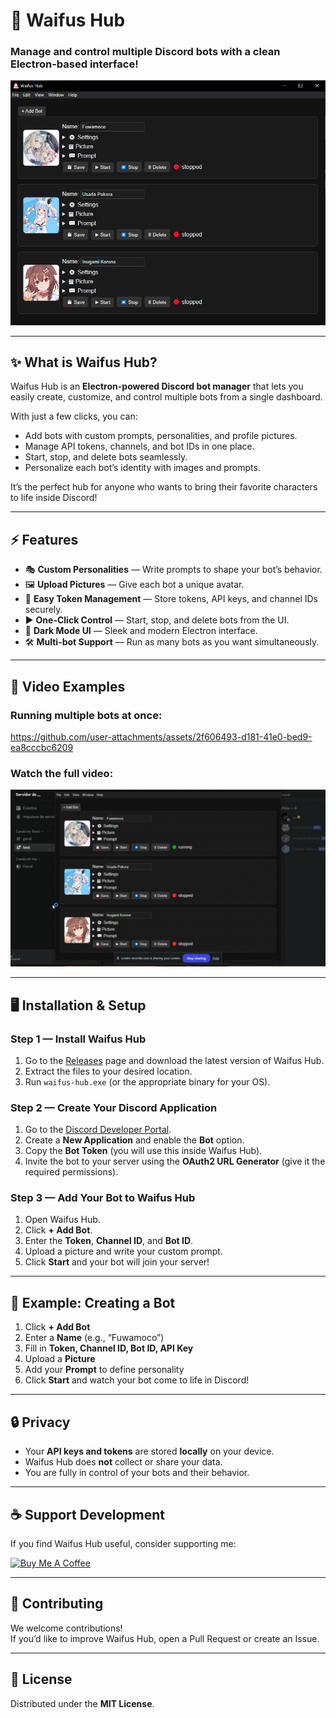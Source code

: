# 🌸 Waifus Hub

### **Manage and control multiple Discord bots with a clean Electron-based interface!**

![screenshot](https://github.com/Virgulas/waifus-hub/blob/main/assets/waifus%20hub%20screenshot.png) <!-- Replace with your screenshot link -->

---

## ✨ What is Waifus Hub?

Waifus Hub is an **Electron-powered Discord bot manager** that lets you easily create, customize, and control multiple bots from a single dashboard.

With just a few clicks, you can:

- Add bots with custom prompts, personalities, and profile pictures.
- Manage API tokens, channels, and bot IDs in one place.
- Start, stop, and delete bots seamlessly.
- Personalize each bot’s identity with images and prompts.

It’s the perfect hub for anyone who wants to bring their favorite characters to life inside Discord!

---

## ⚡ Features

- 🎭 **Custom Personalities** — Write prompts to shape your bot’s behavior.
- 🖼️ **Upload Pictures** — Give each bot a unique avatar.
- 🔑 **Easy Token Management** — Store tokens, API keys, and channel IDs securely.
- ▶️ **One-Click Control** — Start, stop, and delete bots from the UI.
- 🖤 **Dark Mode UI** — Sleek and modern Electron interface.
- 🛠️ **Multi-bot Support** — Run as many bots as you want simultaneously.

---

## 🎥 Video Examples

### Running multiple bots at once:

https://github.com/user-attachments/assets/2f606493-d181-41e0-bed9-ea8cccbc6209

### Watch the full video:

[![Watch the full video](https://github.com/Virgulas/waifus-hub/blob/main/assets/video_screenshot.png)](https://youtu.be/wDFmRfYrRo4)

---

## 🖥️ Installation & Setup

### **Step 1 — Install Waifus Hub**

1. Go to the [Releases](https://github.com/Virgulas/waifus-hub/releases) page and download the latest version of Waifus Hub.
2. Extract the files to your desired location.
3. Run `waifus-hub.exe` (or the appropriate binary for your OS).

### **Step 2 — Create Your Discord Application**

1. Go to the [Discord Developer Portal](https://discord.com/developers/applications).
2. Create a **New Application** and enable the **Bot** option.
3. Copy the **Bot Token** (you will use this inside Waifus Hub).
4. Invite the bot to your server using the **OAuth2 URL Generator** (give it the required permissions).

### **Step 3 — Add Your Bot to Waifus Hub**

1. Open Waifus Hub.
2. Click **+ Add Bot**.
3. Enter the **Token**, **Channel ID**, and **Bot ID**.
4. Upload a picture and write your custom prompt.
5. Click **Start** and your bot will join your server!

---

## 👀 Example: Creating a Bot

1. Click **+ Add Bot**
2. Enter a **Name** (e.g., “Fuwamoco”)
3. Fill in **Token, Channel ID, Bot ID, API Key**
4. Upload a **Picture**
5. Add your **Prompt** to define personality
6. Click **Start** and watch your bot come to life in Discord!

---

## 🔒 Privacy

- Your **API keys and tokens** are stored **locally** on your device.
- Waifus Hub does **not** collect or share your data.
- You are fully in control of your bots and their behavior.

---

## ☕ Support Development

If you find Waifus Hub useful, consider supporting me:

<a href="https://www.buymeacoffee.com/brunoawepn" target="_blank"><img src="https://cdn.buymeacoffee.com/buttons/v2/default-yellow.png" alt="Buy Me A Coffee" style="height: 60px !important;width: 217px !important;" ></a>

---

## 🤝 Contributing

We welcome contributions!  
If you’d like to improve Waifus Hub, open a Pull Request or create an Issue.

---

## 📜 License

Distributed under the **MIT License**.

